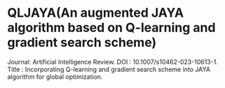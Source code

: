 # QLJAYA(An augmented JAYA algorithm based on Q-learning and gradient search scheme)
Journal: Artificial Intelligence Review.
DOI : 10.1007/s10462-023-10613-1.
Title : Incorporating Q-learning and gradient search scheme into JAYA algorithm for global optimization.
